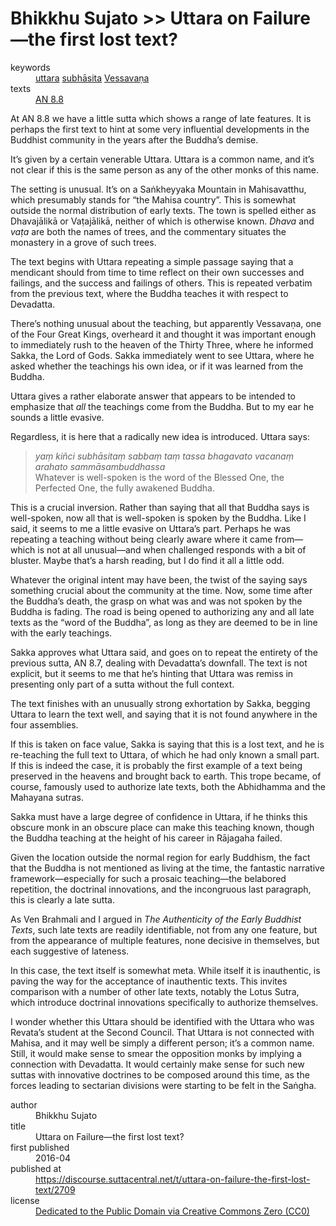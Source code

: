 # Bhikkhu Sujato >> Uttara on Failure—the first lost text?

<dl class='metadata'>
<dt id='keywords'>keywords</dt>
	<dd property='dc:subject'>
		<a class='term'  target='_blank' rel='noopener' href='https://suttacentral.net/define/uttara'>uttara</a>
		<a class='term'  target='_blank' rel='noopener' href='https://suttacentral.net/define/subhāsita'>subhāsita</a>
		<a class='term'  target='_blank' rel='noopener' href='https://suttacentral.net/define/vessavaṇa'>Vessavaṇa</a>
	</dd>
<dt id='uid_sutta'>texts</dt>
	<dd property='dc:identifier'>
		<a  target='_blank' rel='noopener' href='https:suttacentral.net/an8.8'>AN 8.8</a>
	</dd>
</dl>

At AN 8.8 we have a little sutta which shows a range of late features. It is perhaps the first text to hint at some very influential developments in the Buddhist community in the years after the Buddha’s demise.

It’s given by a certain venerable Uttara. Uttara is a common name, and it’s not clear if this is the same person as any of the other monks of this name. 

The setting is unusual. It’s on a Saṅkheyyaka Mountain in Mahisavatthu, which presumably stands for “the Mahisa country”. This is somewhat outside the normal distribution of early texts. The town is spelled either as Dhavajālikā or Vaṭajālikā, neither of which is otherwise known. *Dhava* and *vaṭa* are both the names of trees, and the commentary situates the monastery in a grove of such trees.

The text begins with Uttara repeating a simple passage saying that a mendicant should from time to time reflect on their own successes and failings, and the success and failings of others. This is repeated verbatim from the previous text, where the Buddha teaches it with respect to Devadatta.

There’s nothing unusual about the teaching, but apparently Vessavaṇa, one of the Four Great Kings, overheard it and thought it was important enough to immediately rush to the heaven of the Thirty Three, where he informed Sakka, the Lord of Gods. Sakka immediately went to see Uttara, where he asked whether the teachings his own idea, or if it was learned from the Buddha.

Uttara gives a rather elaborate answer that appears to be intended to emphasize that *all* the teachings come from the Buddha. But to my ear he sounds a little evasive. 

Regardless, it is here that a radically new idea is introduced. Uttara says:

>*yaṃ kiñci subhāsitaṃ sabbaṃ taṃ tassa bhagavato vacanaṃ arahato sammāsambuddhassa*  
>Whatever is well-spoken is the word of the Blessed One, the Perfected One, the fully awakened Buddha.

This is a crucial inversion. Rather than saying that all that Buddha says is well-spoken, now all that is well-spoken is spoken by the Buddha. Like I said, it seems to me a little evasive on Uttara’s part. Perhaps he was repeating a teaching without being clearly aware where it came from—which is not at all unusual—and when challenged responds with a bit of bluster. Maybe that’s a harsh reading, but I do find it all a little odd.

Whatever the original intent may have been, the twist of the saying says something crucial about the community at the time. Now, some time after the Buddha’s death, the grasp on what was and was not spoken by the Buddha is fading. The road is being opened to authorizing any and all late texts as the “word of the Buddha”, as long as they are deemed to be in line with the early teachings.

Sakka approves what Uttara said, and goes on to repeat the entirety of the previous sutta, AN 8.7, dealing with Devadatta’s downfall. The text is not explicit, but it seems to me that he’s hinting that Uttara was remiss in presenting only part of a sutta without the full context.

The text finishes with an unusually strong exhortation by Sakka, begging Uttara to learn the text well, and saying that it is not found anywhere in the four assemblies.

If this is taken on face value, Sakka is saying that this is a lost text, and he is re-teaching the full text to Uttara, of which he had only known a small part. If this is indeed the case, it is probably the first example of a text being preserved in the heavens and brought back to earth. This trope became, of course, famously used to authorize late texts, both the Abhidhamma and the Mahayana sutras.

Sakka must have a large degree of confidence in Uttara, if he thinks this obscure monk in an obscure place can make this teaching known, though the Buddha teaching at the height of his career in Rājagaha failed.

Given the location outside the normal region for early Buddhism, the fact that the Buddha is not mentioned as living at the time, the fantastic narrative framework—especially for such a prosaic teaching—the belabored repetition, the doctrinal innovations, and the incongruous last paragraph, this is clearly a late sutta. 

As Ven Brahmali and I argued in *The Authenticity of the Early Buddhist Texts*, such late texts are readily identifiable, not from any one feature, but from the appearance of multiple features, none decisive in themselves, but each suggestive of lateness. 

In this case, the text itself is somewhat meta. While itself it is inauthentic, is paving the way for the acceptance of inauthentic texts. This invites comparison with a number of other late texts, notably the Lotus Sutra, which introduce doctrinal innovations specifically to authorize themselves.

I wonder whether this Uttara should be identified with the Uttara who was Revata’s student at the Second Council. That Uttara is not connected with Mahisa, and it may well be simply a different person; it’s a common name. Still, it would make sense to smear the opposition monks by implying a connection with Devadatta. It would certainly make sense for such new suttas with innovative doctrines to be composed around this time, as the forces leading to sectarian divisions were starting to be felt in the Saṅgha.

<footer>
<dl class='metadata'>
<dt id='author'>author</dt>
	<dd property='dc:creator'>Bhikkhu Sujato</dd>
<dt id='title'>title</dt>
	<dd property='dc:title'>Uttara on Failure—the first lost text?</dd>
<dt id='first_published_date'>first published</dt>
	<dd property='dc:date'>2016-04</dd>
<dt id='first_published_url'>published at</dt>
<dd property='dc:source'>
		<a  target='_blank' rel='noopener' href='https://discourse.suttacentral.net/t/uttara-on-failure-the-first-lost-text/2709'>https://discourse.suttacentral.net/t/uttara-on-failure-the-first-lost-text/2709</a>
</dd>
	<dt id='license'>license</dt>
	<dd property='dc:rights'>
		<a  target='_blank' rel='noopener' href='https://creativecommons.org/publicdomain/zero/1.0/legalcode'>Dedicated to the Public Domain via Creative Commons Zero (CC0)</a>
	</dd>
</dl>
</footer>